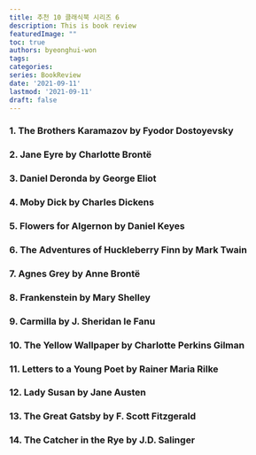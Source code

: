 ```yaml
---
title: 추천 10 클래식북 시리즈 6
description: This is book review 
featuredImage: ""
toc: true
authors: byeonghui-won
tags:
categories: 
series: BookReview
date: '2021-09-11'
lastmod: '2021-09-11'
draft: false
---
```


### 1. The Brothers Karamazov by Fyodor Dostoyevsky

### 2. Jane Eyre by Charlotte Brontë

### 3. Daniel Deronda by George Eliot

### 4. Moby Dick by Charles Dickens

### 5. Flowers for Algernon by Daniel Keyes

### 6. The Adventures of Huckleberry Finn by Mark Twain

### 7. Agnes Grey by Anne Brontë

### 8. Frankenstein by Mary Shelley

### 9. Carmilla by J. Sheridan le Fanu

### 10. The Yellow Wallpaper by Charlotte Perkins Gilman

### 11. Letters to a Young Poet by Rainer Maria Rilke

### 12. Lady Susan by Jane Austen

### 13. The Great Gatsby by F. Scott Fitzgerald

### 14. The Catcher in the Rye by J.D. Salinger
